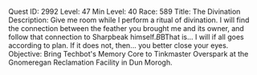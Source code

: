 Quest ID: 2992
Level: 47
Min Level: 40
Race: 589
Title: The Divination
Description: Give me room while I perform a ritual of divination.  I will find the connection between the feather you brought me and its owner, and follow that connection to Sharpbeak himself.$B$BThat is... I will if all goes according to plan.  If it does not, then... you better close your eyes.
Objective: Bring Techbot's Memory Core to Tinkmaster Overspark at the Gnomeregan Reclamation Facility in Dun Morogh.

